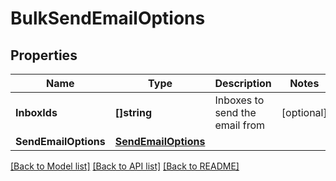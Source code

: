 # BulkSendEmailOptions

## Properties

Name | Type | Description | Notes
------------ | ------------- | ------------- | -------------
**InboxIds** | **[]string** | Inboxes to send the email from | [optional] 
**SendEmailOptions** | [**SendEmailOptions**](SendEmailOptions.md) |  | 

[[Back to Model list]](../README.md#documentation-for-models) [[Back to API list]](../README.md#documentation-for-api-endpoints) [[Back to README]](../README.md)


